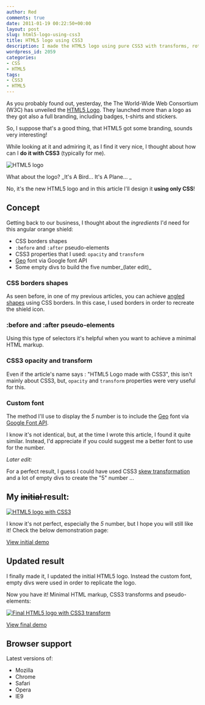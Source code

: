 ```yaml
---
author: Red
comments: true
date: 2011-01-19 00:22:50+00:00
layout: post
slug: html5-logo-using-css3
title: HTML5 logo using CSS3
description: I made the HTML5 logo using pure CSS3 with transforms, rotations and pseudo elements.
wordpress_id: 2059
categories:
- CSS
- HTML5
tags:
- CSS3
- HTML5
---
```


As you probably found out, yesterday, the The World-Wide Web Consortium (W3C) has unveiled the [HTML5 Logo](http://www.w3.org/html/logo/). They launched more than a logo as they got also a full branding, including badges, t-shirts and stickers. 

So, I suppose that's a good thing, that HTML5 got some branding, sounds very interesting! 

While looking at it and admiring it, as I find it very nice, I thought about how can I **do it with CSS3** (typically for me). 

![HTML5 logo](http://www.red-team-design.com/wp-content/uploads/2011/01/HTML5-logo.png)
<!-- more -->

What about the logo? _It's A Bird... It's A Plane... _ 

No, it's the new HTML5 logo and in this article I'll design it **using only CSS**!

## Concept

Getting back to our business, I thought about the _ingredients_ I'd need for this angular orange shield:

  * CSS borders shapes
  * `:before` and `:after` pseudo-elements
  * CSS3 properties that I used: `opacity` and `transform`
  * [Geo](http://code.google.com/webfonts/preview#font-family=Geo) font via Google font API
  * Some empty divs to build the five number_(later edit)_

### CSS borders shapes

As seen before, in one of my previous articles, you can achieve [angled shapes](http://www.red-team-design.com/happy-holidays-with-css3) using CSS borders. In this case, I used borders in order to recreate the shield icon.

### :before and :after pseudo-elements

Using this type of selectors it's helpful when you  want to achieve a minimal HTML markup.

### CSS3 opacity and transform

Even if the article's name says : "HTML5 Logo made with CSS3", this isn't mainly about CSS3, but, `opacity` and `transform` properties were very useful for this.

### Custom font

The method I'll use to display the _5_ number is to include  the [Geo](http://code.google.com/webfonts/preview#font-family=Geo) font via [Google Font API](http://code.google.com/apis/webfonts/). 

I know it's not identical, but, at the time I wrote this article, I found it quite similar. Instead, I'd appreciate if you could suggest me a better font to use for the number.

_Later edit:_


For a perfect result, I guess I could have used CSS3 [skew transformation](http://www.w3.org/TR/SVG/coords.html#SkewXDefined) and a lot of empty divs to create the "5" number ...

## My <del>initial </del> result:


[![HTML5 logo with CSS3](http://www.red-team-design.com/wp-content/uploads/2011/01/css3-html5-logo-initial.png)](http://www.red-team-design.com/wp-content/uploads/2011/01/html5-css3-logo.html)

I know it's not perfect, especially the _5_ number, but I hope you will still like it! Check the below demonstration page:

[View initial demo](http://www.red-team-design.com/wp-content/uploads/2011/01/html5-css3-logo.html)

## Updated result

I finally made it, I updated the initial HTML5 logo. Instead the custom font, empty divs were used in order to replicate the logo. 

Now you have it! Minimal HTML markup, CSS3 transforms and pseudo-elements:

[![Final HTML5 logo with CSS3 transform](http://www.red-team-design.com/wp-content/uploads/2011/01/css3-html5-logo.png)](http://www.red-team-design.com/wp-content/uploads/2011/01/html5-css3-logo-updated.html)

[View final demo](http://www.red-team-design.com/wp-content/uploads/2011/01/html5-css3-logo-updated.html)

## Browser support

Latest versions of:

  * Mozilla
  * Chrome
  * Safari
  * Opera
  * IE9
